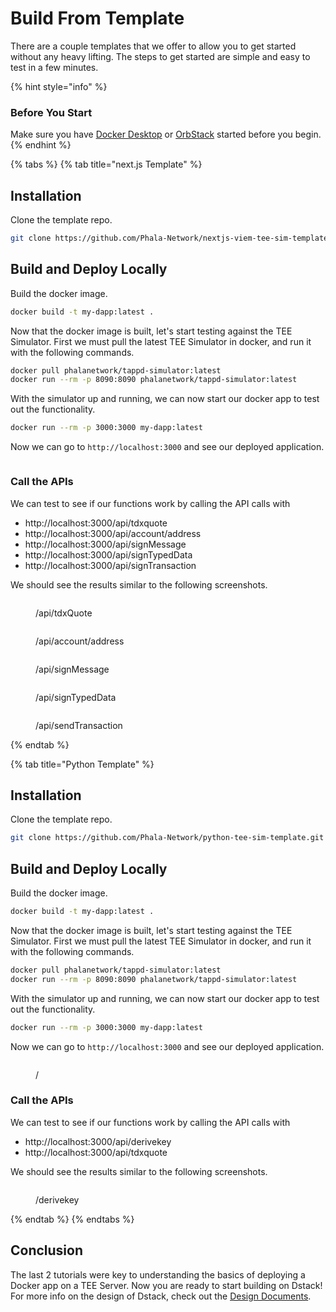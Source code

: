 # Build From Template

There are a couple templates that we offer to allow you to get started without any heavy lifting. The steps to get started are simple and easy to test in a few minutes.

{% hint style="info" %}
### Before You Start

Make sure you have [Docker Desktop](https://www.docker.com/products/docker-desktop/) or [OrbStack](https://orbstack.dev/) started before you begin.
{% endhint %}

{% tabs %}
{% tab title="next.js Template" %}
## Installation

Clone the template repo.

```bash
git clone https://github.com/Phala-Network/nextjs-viem-tee-sim-template.git
```

## Build and Deploy Locally

Build the docker image.

```bash
docker build -t my-dapp:latest .
```

Now that the docker image is built, let's start testing against the TEE Simulator. First we must pull the latest TEE Simulator in docker, and run it with the following commands.

```bash
docker pull phalanetwork/tappd-simulator:latest
docker run --rm -p 8090:8090 phalanetwork/tappd-simulator:latest
```

With the simulator up and running, we can now start our docker app to test out the functionality.

```bash
docker run --rm -p 3000:3000 my-dapp:latest
```

Now we can go to `http://localhost:3000` and see our deployed application.

<figure><img src="../../.gitbook/assets/Screenshot 2024-11-07 at 23.15.11.png" alt=""><figcaption></figcaption></figure>

### Call the APIs

We can test to see if our functions work by calling the API calls with

* http://localhost:3000/api/tdxquote
* http://localhost:3000/api/account/address
* http://localhost:3000/api/signMessage
* http://localhost:3000/api/signTypedData
* http://localhost:3000/api/signTransaction

We should see the results similar to the following screenshots.

<figure><img src="../../.gitbook/assets/Screenshot 2024-11-07 at 23.31.56.png" alt=""><figcaption><p>/api/tdxQuote</p></figcaption></figure>

<figure><img src="../../.gitbook/assets/Screenshot 2024-11-07 at 23.15.11 (1).png" alt=""><figcaption><p>/api/account/address</p></figcaption></figure>

<figure><img src="../../.gitbook/assets/Screenshot 2024-11-07 at 23.32.07.png" alt=""><figcaption><p>/api/signMessage</p></figcaption></figure>

<figure><img src="../../.gitbook/assets/Screenshot 2024-11-07 at 23.32.40.png" alt=""><figcaption><p>/api/signTypedData</p></figcaption></figure>

<figure><img src="../../.gitbook/assets/Screenshot 2024-11-07 at 23.46.39.png" alt=""><figcaption><p>/api/sendTransaction</p></figcaption></figure>
{% endtab %}

{% tab title="Python Template" %}
## Installation

Clone the template repo.

```bash
git clone https://github.com/Phala-Network/python-tee-sim-template.git
```

## Build and Deploy Locally

Build the docker image.

```bash
docker build -t my-dapp:latest .
```

Now that the docker image is built, let's start testing against the TEE Simulator. First we must pull the latest TEE Simulator in docker, and run it with the following commands.

```bash
docker pull phalanetwork/tappd-simulator:latest
docker run --rm -p 8090:8090 phalanetwork/tappd-simulator:latest
```

With the simulator up and running, we can now start our docker app to test out the functionality.

```bash
docker run --rm -p 3000:3000 my-dapp:latest
```

Now we can go to `http://localhost:3000` and see our deployed application.

<figure><img src="../../.gitbook/assets/Screenshot 2024-11-07 at 19.44.10.png" alt=""><figcaption><p>/</p></figcaption></figure>

### Call the APIs

We can test to see if our functions work by calling the API calls with

* http://localhost:3000/api/derivekey
* http://localhost:3000/api/tdxquote

We should see the results similar to the following screenshots.

<figure><img src="../../.gitbook/assets/Screenshot 2024-11-07 at 19.44.26.png" alt=""><figcaption><p>/derivekey</p></figcaption></figure>
{% endtab %}
{% endtabs %}



## Conclusion

The last 2 tutorials were key to understanding the basics of deploying a Docker app on a TEE Server. Now you are ready to start building on Dstack! For more info on the design of Dstack, check out the [Design Documents](../design-documents/).
